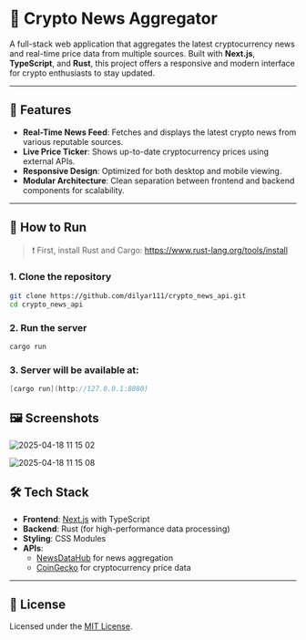 # 📰 Crypto News Aggregator

A full-stack web application that aggregates the latest cryptocurrency news and real-time price data from multiple sources. Built with **Next.js**, **TypeScript**, and **Rust**, this project offers a responsive and modern interface for crypto enthusiasts to stay updated.

---

## 🚀 Features

- **Real-Time News Feed**: Fetches and displays the latest crypto news from various reputable sources.
- **Live Price Ticker**: Shows up-to-date cryptocurrency prices using external APIs.
- **Responsive Design**: Optimized for both desktop and mobile viewing.
- **Modular Architecture**: Clean separation between frontend and backend components for scalability.

---

## 🚀 How to Run

> ❗ First, install Rust and Cargo:
> https://www.rust-lang.org/tools/install

### 1. Clone the repository

```bash
git clone https://github.com/dilyar111/crypto_news_api.git
cd crypto_news_api
```

### 2. Run the server

```bash
cargo run
```

### 3. Server will be available at:

```cpp
[cargo run](http://127.0.0.1:8080)
```




## 🖼️ Screenshots

![2025-04-18 11 15 02](https://github.com/user-attachments/assets/cb0986df-f0f7-4f23-9716-501391b7b55c)

![2025-04-18 11 15 08](https://github.com/user-attachments/assets/07b55561-32f5-4d94-ad73-8dbf3299d87a)



## 🛠️ Tech Stack

- **Frontend**: [Next.js](https://nextjs.org/) with TypeScript  
- **Backend**: Rust (for high-performance data processing)  
- **Styling**: CSS Modules  
- **APIs**:
  - [NewsDataHub](https://newsdatahub.com/) for news aggregation
  - [CoinGecko](https://www.coingecko.com/) for cryptocurrency price data

---

## 📄 License

Licensed under the [MIT License](https://github.com/dilyar111/crypto_news_api/blob/main/LICENSE).

